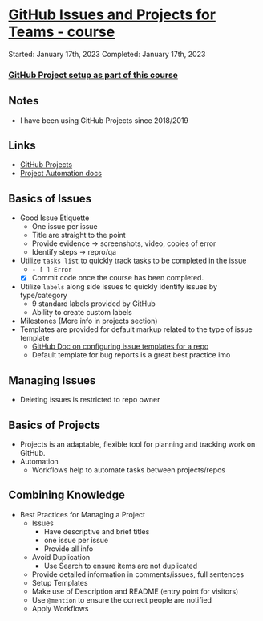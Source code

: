 # [GitHub Issues and Projects for Teams - course](https://www.linkedin.com/learning/github-issues-and-projects-for-teams)
Started: January 17th, 2023
Completed: January 17th, 2023
### [GitHub Project setup as part of this course](https://docs.github.com/en/issues/planning-and-tracking-with-projects/automating-your-project)

## Notes
- I have been using GitHub Projects since 2018/2019

## Links
- [GitHub Projects](https://docs.github.com/en/issues/planning-and-tracking-with-projects/learning-about-projects/about-projects)
- [Project Automation docs](https://docs.github.com/en/issues/planning-and-tracking-with-projects/automating-your-project)

## Basics of Issues
- Good Issue Etiquette
  - One issue per issue
  - Title are straight to the point
  - Provide evidence -> screenshots, video, copies of error
  - Identify steps -> repro/qa
- Utilize `tasks list` to quickly track tasks to be completed  in the issue
  - `- [ ] Error`
  - [X] Commit code once the course has been completed. 
- Utilize `labels` along side issues to quickly identify issues by type/category
  - 9 standard labels provided by GitHub
  - Ability to create custom labels
- Milestones (More info in projects section)
- Templates are provided for default markup related to the type of issue template
  - [GitHub Doc on configuring issue templates for a repo](https://docs.github.com/en/communities/using-templates-to-encourage-useful-issues-and-pull-requests/configuring-issue-templates-for-your-repository)
  - Default template for bug reports is a great best practice imo

## Managing Issues
- Deleting issues is restricted to repo owner

## Basics of Projects
- Projects is an adaptable, flexible tool for planning and tracking work on GitHub.
- Automation
  - Workflows help to automate tasks between projects/repos
## Combining Knowledge
- Best Practices for Managing a Project
  - Issues
    - Have descriptive and brief titles
    - one issue per issue
    - Provide all info
  - Avoid Duplication
    - Use Search to ensure items are not duplicated
  - Provide detailed information in comments/issues, full sentences
  - Setup Templates
  - Make use of Description and README (entry point for visitors)
  - Use `@mention` to ensure the correct people are notified
  - Apply Workflows
